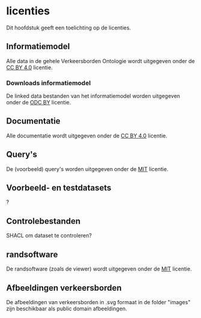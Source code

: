 # licenties

 Dit hoofdstuk geeft een toelichting op de licenties.

## Informatiemodel
Alle data in de gehele Verkeersborden Ontologie wordt uitgegeven onder de [CC BY 4.0](https://creativecommons.org/licenses/by/4.0/deed.nl)  licentie.

### Downloads informatiemodel
De linked data bestanden van het informatiemodel worden uitgegeven onder de [ODC BY](https://opendatacommons.org/licenses/by/summary/) licentie.


## Documentatie
Alle documentatie wordt uitgegeven onder de [CC BY 4.0](https://creativecommons.org/licenses/by/4.0/deed.nl) licentie.

## Query's
De (voorbeeld) query's worden uitgegeven onder de [MIT](https://opensource.org/licenses/MIT) licentie.

## Voorbeeld- en testdatasets
?


## Controlebestanden
SHACL om dataset te controleren?

## randsoftware
De randsoftware (zoals de viewer) wordt uitgegeven onder de [MIT](https://opensource.org/licenses/MIT) licentie.

 ## Afbeeldingen verkeersborden
 De afbeeldingen van verkeersborden in .svg formaat in de folder "images" zijn beschikbaar als public domain afbeeldingen.



